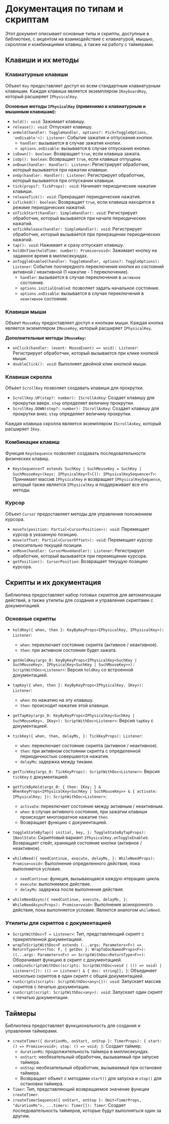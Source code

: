 # Документация по типам и скриптам

Этот документ описывает основные типы и скрипты, доступные в библиотеке, с акцентом на взаимодействие с клавиатурой, мышью, скроллом и комбинациями клавиш, а также на работу с таймерами.

## Клавиши и их методы

### Клавиатурные клавиши

Объект `Key` предоставляет доступ ко всем стандартным клавиатурным клавишам. Каждая клавиша является экземпляром `IKeyboardKey`, который расширяет `IPhysicalKey`.

**Основные методы `IPhysicalKey` (применимо к клавиатурным и мышиным клавишам):**

*   `hold(): void`: Зажимает клавишу.
*   `release(): void`: Отпускает клавишу.
*   `onHold(handler: ToggleHandler, options?: Pick<ToggleOptions, 'onDisable'>): Listener`: Событие зажатия и отпускания кнопки.
    *   `handler`: вызывается в случае зажатия кнопки.
    *   `options.onDisable`: вызывается в случае отпускания кнопки.
*   `isDown(): boolean`: Возвращает `true`, если клавиша зажата.
*   `isUp(): boolean`: Возвращает `true`, если клавиша отпущена.
*   `onDown(handler: Handler): Listener`: Регистрирует обработчик, который вызывается при нажатии клавиши.
*   `onUp(handler: Handler): Listener`: Регистрирует обработчик, который вызывается при отпускании клавиши.
*   `tick(props?: TickProps): void`: Начинает периодические нажатия клавиши.
*   `releaseTick(): void`: Прекращает периодические нажатия.
*   `isTicked(): boolean`: Возвращает `true`, если клавиша находится в режиме периодических нажатий.
*   `onTickStart(handler: SimpleHandler): void`: Регистрирует обработчик, который вызывается при начале периодических нажатий.
*   `onTickRelease(handler: SimpleHandler): void`: Регистрирует обработчик, который вызывается при прекращении периодических нажатий.
*   `tap(): void`: Нажимает и сразу отпускает клавишу.
*   `holdOnTime(holdTime: number): Promise<void>`: Зажимает кнопку на заданное время в миллисекундах.
*   `onToggleEnabled(handler: ToggleHandler, options?: ToggleOptions): Listener`: Событие поочередного переключения кнопки из состояний активной / неактивной (1 нажатие - 1 переключение).
    *   `handler`: вызывается в случае переключения в `активное` состояние.
    *   `options.initialEnabled`: позволяет задать начальное состояние.
    *   `options.onDisable`: вызывается в случае переключения в `неактивное` состояние.

### Клавиши мыши

Объект `MouseKey` предоставляет доступ к кнопкам мыши. Каждая кнопка является экземпляром `IMouseKey`, который расширяет `IPhysicalKey`.

**Дополнительные методы `IMouseKey`:**

*   `onClick(handler: (event: MouseEvent) => void): Listener`: Регистрирует обработчик, который вызывается при клике кнопкой мыши.
*   `doubleClick(): void`: Выполняет двойной клик кнопкой мыши.

### Клавиши скролла

Объект `ScrollKey` позволяет создавать клавиши для прокрутки.

*   `ScrollKey.UP(step?: number): IScrollAsKey`: Создает клавишу для прокрутки вверх. `step` определяет величину прокрутки.
*   `ScrollKey.DOWN(step?: number): IScrollAsKey`: Создает клавишу для прокрутки вниз. `step` определяет величину прокрутки.

Каждая клавиша скролла является экземпляром `IScrollAsKey`, который расширяет `IKey`.

### Комбинации клавиш

Функция `KeysSequence` позволяет создавать последовательности физических клавиш.

*   `KeysSequence<T extends SuchKey | SuchMouseKey = SuchKey | SuchMouseKey>(keys: IPhysicalKey<T>[]): IPhysicalKeySequence<T>`: Принимает массив `IPhysicalKey` и возвращает `IPhysicalKeySequence`, который также является `IPhysicalKey` и поддерживает все его методы.

### Курсор

Объект `Cursor` предоставляет методы для управления положением курсора.

*   `moveTo(position: Partial<CursorPosition>): void`: Перемещает курсор в указанную позицию.
*   `move(offset: Partial<CursorOffset>): void`: Перемещает курсор относительно текущей позиции.
*   `onMove(handler: CursorMoveHandler): Listener`: Регистрирует обработчик, который вызывается при перемещении курсора.
*   `getPosition(): CursorPosition`: Возвращает текущую позицию курсора.

## Скрипты и их документация

Библиотека предоставляет набор готовых скриптов для автоматизации действий, а также утилиты для создания и управления скриптами с документацией.

### Основные скрипты

*   `holdKey({ when, then }: KeyByKeyProps<IPhysicalKey, IPhysicalKey>): Listener`:
    *   `when`: переключает состояние скрипта (активное / неактивное).
    *   `then`: при активном состоянии будет зажата.
*   `getHoldKey(args_0: KeyByKeyProps<IPhysicalKey<SuchKey | SuchMouseKey>, IPhysicalKey<SuchKey | SuchMouseKey>>): ScriptWithDoc<Listener>`: Версия `holdKey` со встроенной документацией.

*   `tapKey({ when, then }: KeyByKeyProps<IPhysicalKey, IKey>): Listener`:
    *   `when`: по нажатию на эту клавишу.
    *   `then`: происходит нажатие этой клавиши.
*   `getTapKey(args_0: KeyByKeyProps<IPhysicalKey<SuchKey | SuchMouseKey>, IKey>): ScriptWithDoc<Listener>`: Версия `tapKey` с документацией.

*   `tickKey({ when, then, delayMs, }: TickKeyProps): Listener`:
    *   `when`: переключает состояние скрипта (активное / неактивное).
    *   `then`: при активном состоянии скрипта с определенной периодичностью совершаются нажатия.
    *   `delayMs`: задержка между тиками.
*   `getTickKey(args_0: TickKeyProps): ScriptWithDoc<Listener>`: Версия `tickKey` с документацией.

*   `getTickByHold(args_0: { then: IKey; } & WhenKeyProps<IPhysicalKey<SuchKey | SuchMouseKey>> & { activate: IPhysicalKey; }): ScriptWithDoc<Listener>`:
    *   `activate`: переключает состояние между активным / неактивным.
    *   `when`: в случае активного состояния, при зажатии клавиши происходит многократное нажатие `then`.
    *   Возвращает функцию с документацией.

*   `toggleStateByTap({ initial, key, }: ToggleStateByTapProps): IBoolState`: Скриптовый вариант `IPhysicalKey.onToggleEnabled`. Возвращает стейт, хранящий состояние кнопки (активное / неактивное).

*   `whileNeed({ needContinue, execute, delayMs, }: WhileNeedProps): Promise<void>`: Выполнение определенного действия, пока выполняется условие.
    *   `needContinue`: функция, вызывающаяся каждую итерацию цикла.
    *   `execute`: выполняемое действие.
    *   `delayMs`: задержка после выполнения действия.

*   `whileNeedAsync({ needContinue, execute, delayMs, }: WhileNeedAsyncProps): Promise<void>`: Выполнение асинхронного действия, пока выполняется условие. Является аналогом `whileNeed`.

### Утилиты для скриптов с документацией

*   `ScriptWithDoc<T = Listener>`: Тип, представляющий скрипт с прикрепленной документацией.
*   `wrapToScriptWithDoc<F extends (...args: Parameters<F>) => ReturnType<F>>(foo: F, { getDoc }: WrapToDocNamedProps<F>): ((...args: Parameters<F>) => ScriptWithDoc<ReturnType<F>>)`: Оборачивает функцию в скрипт с документацией.
*   `combineScriptsWithDoc(scripts: ScriptWithDoc<void | (() => void) | Listener>[]): (() => Listener) & { doc: string[]; }`: Объединяет несколько скриптов в один скрипт с общей документацией.
*   `runScripts(scripts: ScriptWithDoc<any>[]): void`: Запускает массив скриптов с печатью документации.
*   `runScript(script: ScriptWithDoc<any>): void`: Запускает один скрипт с печатью документации.

## Таймеры

Библиотека предоставляет функциональность для создания и управления таймерами.

*   `createTimer({ durationMs, onStart, onStop }: TimerProps): { start: () => Promise<void>; stop: () => void; }`: Создает таймер.
    *   `durationMs`: продолжительность таймера в миллисекундах.
    *   `onStart`: необязательный обработчик, вызываемый при запуске таймера.
    *   `onStop`: необязательный обработчик, вызываемый при остановке таймера.
    *   Возвращает объект с методами `start()` для запуска и `stop()` для остановки таймера.
*   `Timer`: Тип, представляющий возвращаемое значение функции `createTimer`.
*   `createTimerSequence({ onStart, onStop }: Omit<TimerProps, "durationMs">, ...timers: Timer[]): Timer`: Создает последовательность таймеров, которые будут выполняться один за другим.